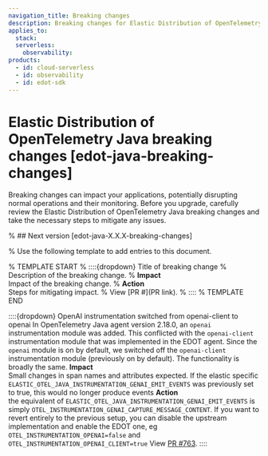 ```yaml
---
navigation_title: Breaking changes 
description: Breaking changes for Elastic Distribution of OpenTelemetry Java.
applies_to:
  stack:
  serverless:
    observability:
products:
  - id: cloud-serverless
  - id: observability
  - id: edot-sdk
---
```


# Elastic Distribution of OpenTelemetry Java breaking changes [edot-java-breaking-changes]

Breaking changes can impact your applications, potentially disrupting normal operations and their monitoring. Before you upgrade, carefully review the Elastic Distribution of OpenTelemetry Java breaking changes and take the necessary steps to mitigate any issues.

% ## Next version [edot-java-X.X.X-breaking-changes]

% Use the following template to add entries to this document.

% TEMPLATE START
% ::::{dropdown} Title of breaking change 
% Description of the breaking change.
% **Impact**<br> Impact of the breaking change.
% **Action**<br> Steps for mitigating impact.
% View [PR #](PR link).
% ::::
% TEMPLATE END

::::{dropdown} OpenAI instrumentation switched from openai-client to openai
In OpenTelemetry Java agent version 2.18.0, an `openai` instrumentation module was added. This conflicted with the `openai-client` instrumentation module that was implemented in the EDOT agent. Since the `openai` module is on by default, we switched off the `openai-client` instrumentation module (previously on by default). The functionality is broadly the same.
**Impact**<br> Small changes in span names and attributes expected. If the elastic specific `ELASTIC_OTEL_JAVA_INSTRUMENTATION_GENAI_EMIT_EVENTS` was previously set to true, this would no longer produce events
**Action**<br> the equivalent of `ELASTIC_OTEL_JAVA_INSTRUMENTATION_GENAI_EMIT_EVENTS` is simply `OTEL_INSTRUMENTATION_GENAI_CAPTURE_MESSAGE_CONTENT`. If you want to revert entirely to the previous setup, you can disable the upstream implementation and enable the EDOT one, eg `OTEL_INSTRUMENTATION_OPENAI=false` and `OTEL_INSTRUMENTATION_OPENAI_CLIENT=true`
View [PR #763](https://github.com/elastic/elastic-otel-java/pull/763).
::::
